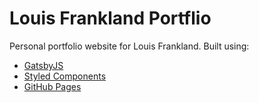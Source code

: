 # Louis Frankland Portflio

Personal portfolio website for Louis Frankland. Built using:
- <a href="https://www.gatsbyjs.org">GatsbyJS</a>
- <a href="https://styled-components.com/">Styled Components</a>
- <a href="https://pages.github.com/">GitHub Pages</a>
